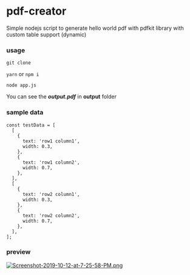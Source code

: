 # pdf-creator
Simple nodejs script to generate hello world pdf with pdfkit library with custom table support (dynamic) 

### usage 

`git clone`

`yarn`  or `npm i`

`node app.js`

You can see the ***output.pdf*** in **output** folder

### sample data

    const testData = [
      [
        {
          text: 'row1 column1',
          width: 0.3,
        },
        {
          text: 'row1 column2',
          width: 0.7,
        },
      ],
      [
        {
          text: 'row2 column1',
          width: 0.3,
        },
        {
          text: 'row2 column2',
          width: 0.7,
        },
      ],
    ];

### preview
[![Screenshot-2019-10-12-at-7-25-58-PM.png](https://i.postimg.cc/prqG3QWh/Screenshot-2019-10-12-at-7-25-58-PM.png)](https://postimg.cc/m11yHHFB)
